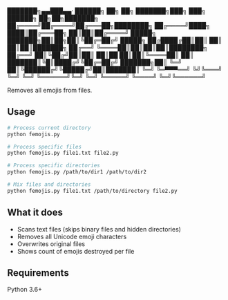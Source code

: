             
███████╗▄▄███▄▄· ██████╗  ██╗ ██╗     ███████╗███╗   ███╗ ██████╗      ██╗██╗███████╗
██╔════╝██╔════╝██╔═══██╗████████╗    ██╔════╝████╗ ████║██╔═══██╗     ██║██║██╔════╝
█████╗  ███████╗██║██╗██║╚██╔═██╔╝    █████╗  ██╔████╔██║██║   ██║     ██║██║███████╗
██╔══╝  ╚════██║██║██║██║████████╗    ██╔══╝  ██║╚██╔╝██║██║   ██║██   ██║██║╚════██║
██║     ███████║╚█║████╔╝╚██╔═██╔╝    ███████╗██║ ╚═╝ ██║╚██████╔╝╚█████╔╝██║███████║
╚═╝     ╚═▀▀▀══╝ ╚╝╚═══╝  ╚═╝ ╚═╝     ╚══════╝╚═╝     ╚═╝ ╚═════╝  ╚════╝ ╚═╝╚══════╝
                                                                                    


Removes all emojis from files.

## Usage

```bash
# Process current directory
python femojis.py

# Process specific files
python femojis.py file1.txt file2.py

# Process specific directories
python femojis.py /path/to/dir1 /path/to/dir2

# Mix files and directories
python femojis.py file1.txt /path/to/directory file2.py
```

## What it does

- Scans text files (skips binary files and hidden directories)
- Removes all Unicode emoji characters
- Overwrites original files
- Shows count of emojis destroyed per file

## Requirements

Python 3.6+
